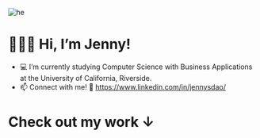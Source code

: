 ![he](https://github.com/jennysdao/jennysdao/assets/116031246/3fc636ae-f7a7-4e93-90bb-11da7995943e)
# 🧚🏼‍♂️ Hi, I’m Jenny!
- 💻 I’m currently studying Computer Science with Business Applications at the University of California, Riverside.
- 📫 Connect with me! 💫 https://www.linkedin.com/in/jennysdao/

# Check out my work ↓ 


<!---
jennysdao/jennysdao is a ✨ special ✨ repository because its `README.md` (this file) appears on your GitHub profile.
You can click the Preview link to take a look at your changes.
--->
